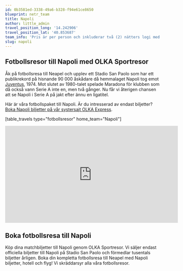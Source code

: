 ```yaml
---
id: 0b3581ed-3338-49a6-b328-f94e61ce8650
blueprint: netr_team
title: Napoli
author: little_admin
travel_position_long: '14.242906'
travel_position_lat: '40.853687'
team_info: 'Pris är per person och inkluderar två (2) nätters logi med del i dubbelrum på 3*** hotell i Neapel, frukost på hotellet samt matchbiljett på arenans kortsida. OBS! Priset som också inkluderar flyg är ett frånpris.'
slug: napoli
---
```

<h2>Fotbollsresor till Napoli med OLKA Sportresor</h2>
<p>Åk på fotbollsresa till Neapel och upplev ett Stadio San Paolo som har ett publikrekord på hisnande 90 000 åskådare då hemmalaget Napoli tog emot <a href="http://olka.se/fotbollsresor/serie-a/turin/juventus/">Juventus</a>, 1974. Mot slutet av 1980-talet spelade Maradona för klubben som då också vann Serie A inte en, men två gånger. Nu får vi återigen chansen att se Napoli i Serie A på jakt efter ännu en ligatitel.</p>
<p>Här är våra fotbollspaket till Napoli. Är du intresserad av endast biljetter? <a href="https://www.olkaexpress.se/fotbollsbiljetter/serie-a-italien/neapel/napoli">Boka Napoli biljetter på vår systersajt OLKA Express</a>.</p>
<p>[table_travels type="fotbollsresor" home_team="Napoli"]</p>
<p><iframe src="https://www.youtube.com/embed/ZFQKugiRkcs" width="560" height="315" frameborder="0" allowfullscreen="allowfullscreen" data-mce-fragment="1"><span data-mce-type="bookmark" style="display: inline-block; width: 0px; overflow: hidden; line-height: 0;" class="mce_SELRES_start">﻿</span><span data-mce-type="bookmark" style="display: inline-block; width: 0px; overflow: hidden; line-height: 0;" class="mce_SELRES_start">﻿</span><span data-mce-type="bookmark" style="display: inline-block; width: 0px; overflow: hidden; line-height: 0;" class="mce_SELRES_start">﻿</span><span data-mce-type="bookmark" style="display: inline-block; width: 0px; overflow: hidden; line-height: 0;" class="mce_SELRES_start">﻿</span><span data-mce-type="bookmark" style="display: inline-block; width: 0px; overflow: hidden; line-height: 0;" class="mce_SELRES_start">﻿</span></iframe></p>
<h2>Boka fotbollsresa till Napoli</h2>
<p>Köp dina matchbiljetter till Napoli genom OLKA Sportresor. Vi säljer endast officiella biljetter till Napoli på Stadio San Paolo och förmedlar tusentals biljetter årligen. Boka din kompletta fotbollsresa till Neapel med Napoli biljetter, hotell och flyg! Vi skräddarsyr alla våra fotbollsresor.</p>
